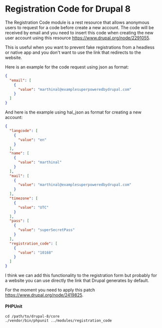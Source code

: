 # Registration Code for Drupal 8

The Registration Code module is a rest resource that allows anonymous users to request for a code before create
a new account. The code will be received by email and you need to insert this code when creating the new
user account using this resource https://www.drupal.org/node/2291055.

This is useful when you want to prevent fake registrations from a headless or native app  and you don't
want to use the link that redirects to the website.

Here is an example for the code request using json as format:

```json
{
  "email": [
    {
      "value": "marthinal@examplesuperpoweredbydrupal.com"
    }
  ]
}
```
And here is the example using hal_json as format for creating a new account:

```json
{
  "langcode": [
    {
      "value": "en"
    }
  ],
  "name": [
    {
      "value": "marthinal"
    }
  ],
  "mail": [
    {
      "value": "marthinal@examplesuperpoweredbydrupal.com"
    }
  ],
  "timezone": [
    {
      "value": "UTC"
    }
  ],
  "pass": [
    {
      "value": "superSecretPass"
    }
  ],
  "registration_code": [
    {
      "value": "10168"
    }
  ]
}
```

I think we can add this functionality to the registration form but probably for a website you can use
directly the link that Drupal generates by default.

For the moment you need to apply this patch https://www.drupal.org/node/2419825.

#### PHPUnit

    cd /path/to/drupal-8/core
    ./vendor/bin/phpunit ../modules/registration_code

